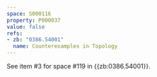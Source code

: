 ```yaml
---
space: S000116
property: P000037
value: false
refs:
- zb: "0386.54001"
  name: Counterexamples in Topology
---
```


See item #3 for space #119 in {{zb:0386.54001}}.
